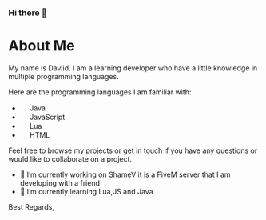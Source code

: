 ### Hi there 👋
# About Me

My name is Daviid. I am a learning developer who have a little knowledge in multiple programming languages.

Here are the programming languages I am familiar with:

- <img src="https://cdn.icon-icons.com/icons2/2415/PNG/512/java_original_wordmark_logo_icon_146459.png" height="15"> Java
- <img src="https://cdn.jsdelivr.net/npm/programming-languages-logos/src/javascript/javascript.png" height="15"> JavaScript
- <img src="https://upload.wikimedia.org/wikipedia/commons/thumb/c/cf/Lua-Logo.svg/2048px-Lua-Logo.svg.png" height="15"> Lua
- <img src="https://www.w3.org/html/logo/downloads/HTML5_1Color_Black.svg" height="15"> HTML

Feel free to browse my projects or get in touch if you have any questions or would like to collaborate on a project.
- 🔭 I’m currently working on ShameV it is a FiveM server that I am developing with a friend
- 🌱 I’m currently learning Lua,JS and Java

Best Regards,

<!--
**Daviidruiiiz/Daviidruiiiz** is a ✨ _special_ ✨ repository because its `README.md` (this file) appears on your GitHub profile.

Here are some ideas to get you started:

- 🔭 I’m currently working on ...
- 🌱 I’m currently learning ...
- 👯 I’m looking to collaborate on ...
- 🤔 I’m looking for help with ...
- 💬 Ask me about ...
- 📫 How to reach me: ...
- 😄 Pronouns: ...
- ⚡ Fun fact: ...
-->
